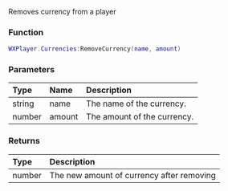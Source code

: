Removes currency from a player

### Function
```lua
WXPlayer.Currencies:RemoveCurrency(name, amount)
```

### Parameters
| Type | Name | Description |
| :--- | :--- | :--- |
| string | name | The name of the currency. |
| number | amount | The amount of the currency. |

### Returns
| Type | Description |
| :--- | :--- |
| number | The new amount of currency after removing |